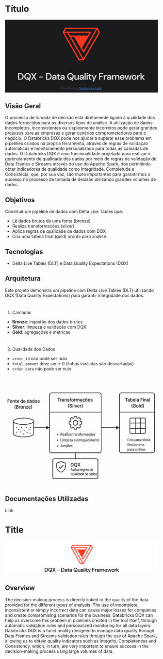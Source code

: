 # Título

![alt text](cover.png)

## Visão Geral
O processo de tomada de decisão está diretamente ligado à qualidade dos dados fornecidos para os diversos tipos de análise. A utilização de dados incompletos, inconsistentes ou sisplesmente incorretos pode gerar grandes prejuízos para as empresas e gerar cenários comprometedores para o negócio.
O Databricks DQX pode nos ajudar a superar esse problema em pipelines criados na própria ferramenta, através de regras de validação automáticas e monitoramento personalizado para todas as camadas de dados.
O Databricks DQX é uma funcionalidade projetada para realizar o gerenciamento de qualidade dos dados por meio de regras de validação de Data Frames e Streams através do uso do Apache Spark, nos permitindo obter indicadores de qualidade como Integridade, Completude e Consistêcia, que, por sua vez, são muito importantes para garantirmos o sucesso no processo de tomada de decisão utilizando grandes volumes de dados.
## Objetivos
Construir um pipeline de dados com Delta Live Tables que:
- Lê dados brutos de uma fonte (bronze)
- Realiza transformações (silver)
- Aplica regras de qualidade de dados com DQX
- Cria uma tabela final (gold) pronta para análise
## Tecnologias
- Delta Live Tables (DLT) e Data Quality Expectations (DQX)
## Arquitetura
Este projeto demonstra um pipeline com Delta Live Tables (DLT) utilizando DQX (Data Quality Expectations) para garantir integridade dos dados.
#
1. Camadas
- **Bronze**: ingestão dos dados brutos
- **Silver**: limpeza e validação com DQX
- **Gold**: agregações e métricas
#
2. Qualidade dos Dados
- `order_id` não pode ser nulo
- `total_amount` deve ser ≥ 0 (linhas inválidas são descartadas)
- `order_date` não pode ser nulo
#
![alt text](architecture.png)

## Documentações Utilizadas
Link
#
#
#
# Title

![alt text](cover-1.png)

## Overview
The decision-making process is directly linked to the quality of the data provided for the different types of analysis. The use of incomplete, inconsistent or simply incorrect data can cause major losses for companies and create compromising scenarios for the business.
Databricks DQX can help us overcome this problem in pipelines created in the tool itself, through automatic validation rules and personalized monitoring for all data layers.
Databricks DQX is a functionality designed to manage data quality through Data Frames and Streams validation rules through the use of Apache Spark, allowing us to obtain quality indicators such as Integrity, Completeness and Consistency, which, in turn, are very important to ensure success in the decision-making process using large volumes of data.